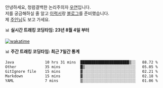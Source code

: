 안녕하세요, 청렴결백한 논리주의자 [우연](https://dev-wooyeon.github.io/quiz-app/)입니다.  
저를 궁금해하실 줄 알고 [이력서](https://ieunune.notion.site/d836ecc9172144d4b39f185b89f16a62)랑 [블로그](https://notion-blog-ieunune.vercel.app)를 준비했습니다.  
제 [주인님](https://www.instagram.com/lovely_hiru_hari_s2/)도 보고 가세요.


📊 **실시간 트래킹 코딩타임: 23년 8월 4일 부터**  

[![wakatime](https://wakatime.com/badge/user/099dd627-fdab-4072-b87a-fa91c7a76d8d.svg?style=for-the-badge)](https://wakatime.com/@099dd627-fdab-4072-b87a-fa91c7a76d8d)

📊 **주간 트래킹 코딩타임: 최근 7일간 통계**

<!--START_SECTION:waka-->

```txt
Java              10 hrs 31 mins  ██████████████████████▒░░   88.72 %
Other             35 mins         █▒░░░░░░░░░░░░░░░░░░░░░░░   05.05 %
GitIgnore file    15 mins         ▓░░░░░░░░░░░░░░░░░░░░░░░░   02.21 %
Markdown          15 mins         ▓░░░░░░░░░░░░░░░░░░░░░░░░   02.18 %
YAML              7 mins          ▒░░░░░░░░░░░░░░░░░░░░░░░░   01.06 %
```

<!--END_SECTION:waka-->

<!-- ![](./profile-3d-contrib/profile-night-view.svg)-->
